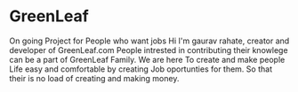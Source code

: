 # GreenLeaf
On going Project for People who want jobs
Hi I'm gaurav rahate, creator and developer of GreenLeaf.com
People intrested in contributing their knowlege can be a part of GreenLeaf Family. We are here To create and make people Life easy and comfortable by creating Job oportunties for them. So that their is no load of creating and making money.
